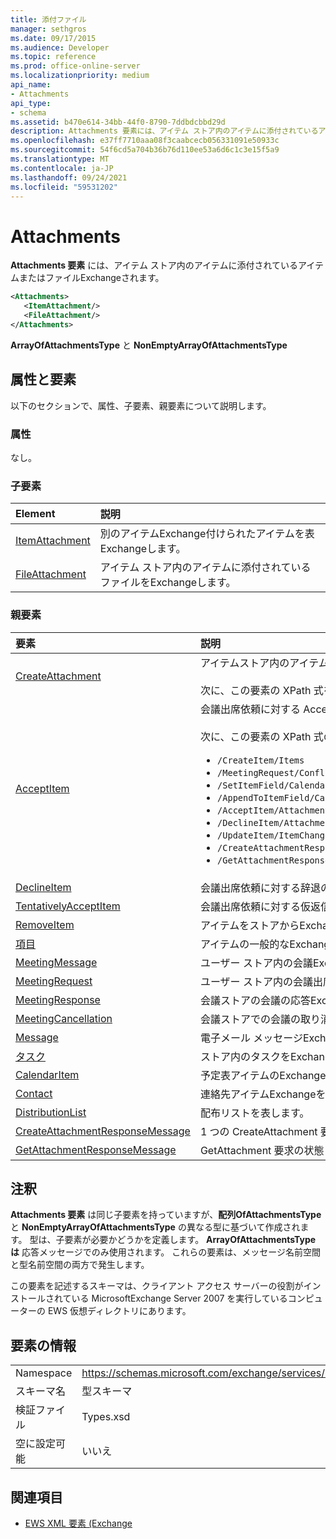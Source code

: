 ```yaml
---
title: 添付ファイル
manager: sethgros
ms.date: 09/17/2015
ms.audience: Developer
ms.topic: reference
ms.prod: office-online-server
ms.localizationpriority: medium
api_name:
- Attachments
api_type:
- schema
ms.assetid: b470e614-34bb-44f0-8790-7ddbdcbbd29d
description: Attachments 要素には、アイテム ストア内のアイテムに添付されているアイテムまたはファイルExchangeされます。
ms.openlocfilehash: e37ff7710aaa08f3caabcecb056331091e50933c
ms.sourcegitcommit: 54f6cd5a704b36b76d110ee53a6d6c1c3e15f5a9
ms.translationtype: MT
ms.contentlocale: ja-JP
ms.lasthandoff: 09/24/2021
ms.locfileid: "59531202"
---
```

# <a name="attachments"></a>Attachments

**Attachments 要素** には、アイテム ストア内のアイテムに添付されているアイテムまたはファイルExchangeされます。 
  
```xml
<Attachments>
   <ItemAttachment/>
   <FileAttachment/>
</Attachments>
```

 **ArrayOfAttachmentsType** と **NonEmptyArrayOfAttachmentsType**
## <a name="attributes-and-elements"></a>属性と要素

以下のセクションで、属性、子要素、親要素について説明します。
  
### <a name="attributes"></a>属性

なし。
  
### <a name="child-elements"></a>子要素

|**Element**|**説明**|
|:-----|:-----|
|[ItemAttachment](itemattachment.md) <br/> |別のアイテムExchange付けられたアイテムを表Exchangeします。  <br/> |
|[FileAttachment](fileattachment.md) <br/> |アイテム ストア内のアイテムに添付されているファイルをExchangeします。  <br/> |
   
### <a name="parent-elements"></a>親要素

|**要素**|**説明**|
|:-----|:-----|
|[CreateAttachment](createattachment.md) <br/> |アイテムストア内のアイテムへの添付ファイルを作成する要求をExchangeします。<br/><br/> 次に、この要素の XPath 式を示します。  `/CreateAttachment` <br/> |
|[AcceptItem](acceptitem.md) <br/> | 会議出席依頼に対する Accept 返信を表します。<br/><br/>次に、この要素の XPath 式の一部を示します。<ul><li>`/CreateItem/Items`</li><li>`/MeetingRequest/ConflictingMeetings` </li><li>`/SetItemField/CalendarItem/ConflictingMeetings`</li><li>`/AppendToItemField/CalendarItem/ConflictingMeetings`</li><li>`/AcceptItem/Attachments/ItemAttachment/CalendarItem/ConflictingMeetings`</li><li>`/DeclineItem/Attachments/ItemAttachment/CalendarItem/ConflictingMeetings`</li><li>`/UpdateItem/ItemChanges/ItemChange/Updates/AppendToItemField/CalendarItem/AdjacentMeetings`</li><li>`/CreateAttachmentResponseMessage/Attachments/ItemAttachment/CalendarItem/AdjacentMeetings`</li><li>`/GetAttachmentResponseMessage/Attachments/ItemAttachment/CalendarItem/AdjacentMeetings`</li></ul> |
|[DeclineItem](declineitem.md) <br/> |会議出席依頼に対する辞退の返信を表します。  <br/> |
|[TentativelyAcceptItem](tentativelyacceptitem.md) <br/> |会議出席依頼に対する仮返信を表します。  <br/> |
|[RemoveItem](removeitem.md) <br/> |アイテムをストアからExchangeします。  <br/> |
|[項目](item.md) <br/> |アイテムの一般的なExchangeを表します。  <br/> |
|[MeetingMessage](meetingmessage.md) <br/> |ユーザー ストア内の会議Exchangeします。  <br/> |
|[MeetingRequest](meetingrequest.md) <br/> |ユーザー ストア内の会議出席依頼Exchangeします。  <br/> |
|[MeetingResponse](meetingresponse.md) <br/> |会議ストアの会議の応答Exchangeします。  <br/> |
|[MeetingCancellation](meetingcancellation.md) <br/> |会議ストアでの会議の取り消しExchangeします。  <br/> |
|[Message](message-ex15websvcsotherref.md) <br/> |電子メール メッセージExchangeを表します。  <br/> |
|[タスク](task.md) <br/> |ストア内のタスクをExchangeします。  <br/> |
|[CalendarItem](calendaritem.md) <br/> |予定表アイテムのExchangeを表します。  <br/> |
|[Contact](contact.md) <br/> |連絡先アイテムExchangeを表します。  <br/> |
|[DistributionList](distributionlist.md) <br/> |配布リストを表します。  <br/> |
|[CreateAttachmentResponseMessage](createattachmentresponsemessage.md) <br/> |1 つの CreateAttachment 要求の状態と結果を格納します。  <br/> |
|[GetAttachmentResponseMessage](getattachmentresponsemessage.md) <br/> |GetAttachment 要求の状態と結果を格納します。  <br/> |
   
## <a name="remarks"></a>注釈

**Attachments 要素** は同じ子要素を持っていますが、**配列OfAttachmentsType** と **NonEmptyArrayOfAttachmentsType** の異なる型に基づいて作成されます。 型は、子要素が必要かどうかを定義します。 **ArrayOfAttachmentsType は** 応答メッセージでのみ使用されます。 これらの要素は、メッセージ名前空間と型名前空間の両方で発生します。 
  
この要素を記述するスキーマは、クライアント アクセス サーバーの役割がインストールされている MicrosoftExchange Server 2007 を実行しているコンピューターの EWS 仮想ディレクトリにあります。
  
## <a name="element-information"></a>要素の情報

|||
|:-----|:-----|
|Namespace  <br/> |https://schemas.microsoft.com/exchange/services/2006/types  <br/> |
|スキーマ名  <br/> |型スキーマ  <br/> |
|検証ファイル  <br/> |Types.xsd  <br/> |
|空に設定可能  <br/> |いいえ  <br/> |
   
## <a name="see-also"></a>関連項目

- [EWS XML 要素 (Exchange](ews-xml-elements-in-exchange.md)


